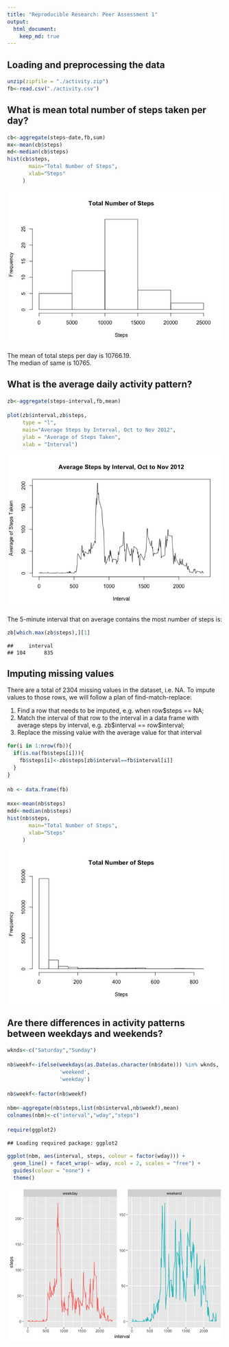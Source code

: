 ```yaml
---
title: "Reproducible Research: Peer Assessment 1"
output: 
  html_document:
    keep_md: true
---
```




## Loading and preprocessing the data

```r
unzip(zipfile = "./activity.zip")
fb<-read.csv("./activity.csv")
```



## What is mean total number of steps taken per day?

```r
cb<-aggregate(steps~date,fb,sum)
mx<-mean(cb$steps)
md<-median(cb$steps)
hist(cb$steps, 
       main="Total Number of Steps", 
       xlab="Steps"
     )
```

![](PA1_template_files/figure-html/unnamed-chunk-3-1.png)<!-- -->

The mean of total steps per day is 10766.19.  
The median of same is 10765.


## What is the average daily activity pattern?

```r
zb<-aggregate(steps~interval,fb,mean)

plot(zb$interval,zb$steps,
     type = "l", 
     main="Average Steps by Interval, Oct to Nov 2012",
     ylab = "Average of Steps Taken", 
     xlab = "Interval")
```

![](PA1_template_files/figure-html/unnamed-chunk-4-1.png)<!-- -->

The 5-minute interval that on average contains the most number of steps is:  


```r
zb[which.max(zb$steps),][1]
```

```
##     interval
## 104      835
```

## Imputing missing values
There are a total of 2304 missing values in the dataset, i.e. NA. To impute values to those rows, we will follow a plan of find-match-replace:  
1. Find a row that needs to be imputed, e.g. when row\$steps == NA;  
2. Match the interval of that row to the interval in a data frame with average steps by interval, e.g. zb\$interval == row\$interval;  
3. Replace the missing value with the average value for that interval  

```r
for(i in 1:nrow(fb)){
  if(is.na(fb$steps[i])){
    fb$steps[i]<-zb$steps[zb$interval==fb$interval[i]]
  }
}

nb <- data.frame(fb)

mxx<-mean(nb$steps)
mdd<-median(nb$steps)
hist(nb$steps, 
       main="Total Number of Steps", 
       xlab="Steps"
     )
```

![](PA1_template_files/figure-html/unnamed-chunk-6-1.png)<!-- -->



## Are there differences in activity patterns between weekdays and weekends?

```r
wknds<-c("Saturday","Sunday")

nb$weekf<-ifelse(weekdays(as.Date(as.character(nb$date))) %in% wknds, 
                 'weekend', 
                 'weekday')

nb$weekf<-factor(nb$weekf)

nbm<-aggregate(nb$steps,list(nb$interval,nb$weekf),mean)
colnames(nbm)<-c("interval","wday","steps")

require(ggplot2)
```

```
## Loading required package: ggplot2
```

```r
ggplot(nbm, aes(interval, steps, colour = factor(wday))) +
  geom_line() + facet_wrap(~ wday, ncol = 2, scales = "free") +
  guides(colour = "none") +
  theme() 
```

![](PA1_template_files/figure-html/unnamed-chunk-7-1.png)<!-- -->

